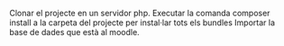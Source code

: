 Clonar el projecte en un servidor php.
Executar la comanda composer install a la carpeta del projecte per instal·lar tots els bundles
Importar la base de dades que està al moodle.
